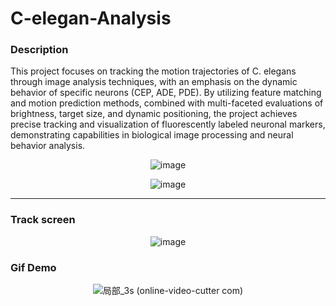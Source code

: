 # C-elegan-Analysis

### Description
This project focuses on tracking the motion trajectories of C. elegans through image analysis techniques, with an emphasis on the dynamic behavior of specific neurons (CEP, ADE, PDE). By utilizing feature matching and motion prediction methods, combined with multi-faceted evaluations of brightness, target size, and dynamic positioning, the project achieves precise tracking and visualization of fluorescently labeled neuronal markers, demonstrating capabilities in biological image processing and neural behavior analysis.

<p align="center">
  <img src="https://github.com/user-attachments/assets/fb126fcb-cf40-43c0-bd45-a6b40cf549df" alt="image">
</p>

<p align="center">
  <img src="https://github.com/user-attachments/assets/5d6d1ee1-fd19-40bd-b12d-929c2f49ea22" alt="image">
</p>

---
### Track screen
<p align="center">
  <img src="https://github.com/user-attachments/assets/c78109ab-3895-4ad4-abb9-bbcdfe1a667b" alt="image">
</p>

### Gif Demo 
<p align="center">
  <img src="https://github.com/user-attachments/assets/81f26d17-ac84-45c0-b620-ebd430f89518" alt="局部_3s (online-video-cutter com)">
</p>


